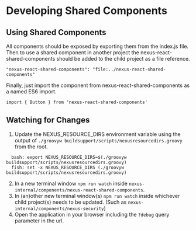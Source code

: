 <!--

    Sonatype Nexus (TM) Open Source Version
    Copyright (c) 2008-present Sonatype, Inc.
    All rights reserved. Includes the third-party code listed at http://links.sonatype.com/products/nexus/oss/attributions.

    This program and the accompanying materials are made available under the terms of the Eclipse Public License Version 1.0,
    which accompanies this distribution and is available at http://www.eclipse.org/legal/epl-v10.html.

    Sonatype Nexus (TM) Professional Version is available from Sonatype, Inc. "Sonatype" and "Sonatype Nexus" are trademarks
    of Sonatype, Inc. Apache Maven is a trademark of the Apache Software Foundation. M2eclipse is a trademark of the
    Eclipse Foundation. All other trademarks are the property of their respective owners.

-->
# Developing Shared Components

## Using Shared Components

All components should be exposed by exporting them from the index.js file. Then to use a shared component in another 
project the nexus-react-shared-components should be added to the child project as a file reference.

```"nexus-react-shared-components": "file:../nexus-react-shared-components"```

Finally, just import the component from nexus-react-shared-components as a named ES6 import.

```import { Button } from 'nexus-react-shared-components'```

## Watching for Changes

1. Update the NEXUS_RESOURCE_DIRS environment variable using the output of `./groovyw buildsupport/scripts/nexusresourcedirs.groovy` from the root.

```
  bash: export NEXUS_RESOURCE_DIRS=$(./groovyw buildsupport/scripts/nexusresourcedirs.groovy)
  fish: set -x NEXUS_RESOURCE_DIRS (./groovyw buildsupport/scripts/nexusresourcedirs.groovy)
```

2. In a new terminal window `npm run watch` inside `nexus-internal/components/nexus-react-shared-components`.
3. In (an)other new terminal window(s) `npm run watch` inside whichever child project(s) needs to be updated. (Such as `nexus-internal/components/nexus-security`) 
4. Open the application in your browser including the `?debug` query parameter in the url.

